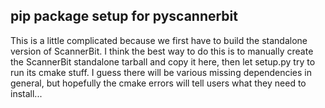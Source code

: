 pip package setup for pyscannerbit
---

This is a little complicated because we first have to build the standalone
version of ScannerBit. I think the best way to do this is to manually create
the ScannerBit standalone tarball and copy it here, then let setup.py
try to run its cmake stuff. I guess there will be various missing dependencies
in general, but hopefully the cmake errors will tell users what they need
to install...
